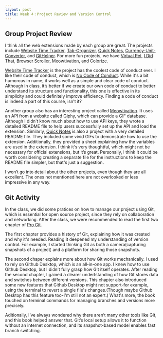```yaml
---
layout: post
title: Week 4：Project Review and Version Control
---
```


## Group Project Review  
I think all the web extensions made by each group are great. The projects include [Website Time Tracker], [Tab-Organizer], [Quick Notes], [Currency-Unit-Converter], and [GitHelper]. For more fun projects, we have [Virtual Pet], [I Did That], [Browser Scroller], [Meowtivation], and [Colorize].

[Website Time Tracker] is the project has the coolest code of conduct ever. I like their code of conduct, which is [No Code of Conduct](https://nocodeofconduct.com/). While it's a bit humorous in name, it works well as a simple and clear code of conduct. Although in class, it’s better if we create our own code of conduct to better understand its structure and functionality, this one is effective in its simplicity and could definitely improve efficiency. Finding a code of conduct is indeed a part of this course, isn't it?

Another group also has an interesting project called [Meowtivation]. It uses an API from a website called [Giphy](https://developers.giphy.com/), which can provide a GIF database. Although I didn't know much about how to use API keys, they wrote a detailed README file to help users successfully set up the API and load the extension. Similarly, [Quick Notes] is also a project with a very detailed README file. They included some vivid GIFs to demonstrate how to use the extension. Additionally, they provided a sheet explaining how the variables are used in the extension. I think it's very thoughtful, which might not be necessary for official extensions, but it’s great. Personally, I think it could be worth considering creating a separate file for the instructions to keep the README file simpler, but that's just a suggestion.

I won’t go into detail about the other projects, even though they are all excellent. The ones not mentioned here are not overlooked or less impressive in any way.  

## Git Activity  

In the class, we did some pratices on how to manage our project using Git, which is essential for open source project, since they rely on collaboration and networking. After the class, we were recommended to read the first two chapter of [Pro Git](https://git-scm.com/book/en/v2).  

The first chapter provides a history of Git, explaining how it was created and why it's needed. Reading it deepened my understanding of version control. For example, I started thinking Git as both a camera(capturing snapshots of a project) and a platform for sharing those snapshots.  

The second chaper explains more about how Git works mechanically. I used to rely on Github Desktop, which is an all-in-one app. I knew how to use Github Desktop, but I didn't fully grasp how Git itself operates. After reading the second chapter, I gained a clearer undertstanding of how Git stores data and switches between different versions. This chapter also introduced some new features that Github Desktop might not support-for example, using the terminal to revert a single file's changes.(Though maybe Github Desktop has this feature too-I'm still not an expert.) What's more, the book touched on terminal commands for managing branches and versions more precisely.  

Aditionally, I’ve always wondered why there aren’t many other tools like Git, and this book helped answer that. Git’s local setup allows it to function without an internet connection, and its snapshot-based model enables fast branch switching.  

[Website Time Tracker]: https://github.com/ossd-s25/websiteTimeTracker  

[Tab-Organizer]: https://github.com/ossd-s25/Tab-Organizer  

[Quick Notes]: https://github.com/ossd-s25/Quick-Notes  

[Currency-Unit-Converter]: https://github.com/ossd-s25/Currency-Unit-Converter  

[GitHelper]: https://github.com/danny031103/OSSD_group_Extension  

[Virtual Pet]: https://github.com/ossd-s25/Team2-add-on-ScreenPet  

[I Did That]: https://github.com/ossd-s25/i-did-that-extension  

[Browser Scroller]: https://github.com/ossd-s25/Browser-Scroller  

[Meowtivation]: https://github.com/ossd-s25/Meowtivation  

[Colorize]: https://github.com/ossd-s25/Color1ze  



